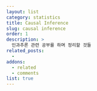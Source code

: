 ```yaml
---
layout: list
category: statistics
title: Causal Inference
slug: causal inference
order: 1
description: >
  인과추론 관련 공부를 하며 정리할 것들
related_posts:
  -
addons:
  - related
  - comments
list: true
---
```

